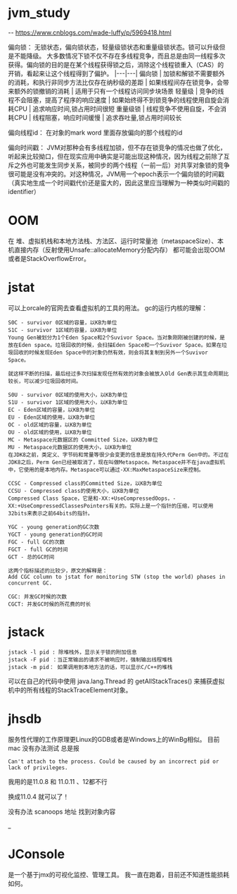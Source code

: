 # jvm_study

-- 
https://www.cnblogs.com/wade-luffy/p/5969418.html

偏向锁：
  无锁状态，偏向锁状态，轻量级锁状态和重量级锁状态。锁可以升级但是不能降级。
  大多数情况下锁不仅不存在多线程竞争，而且总是由同一线程多次获得。偏向锁的目的是在某个线程获得锁之后，消除这个线程锁重入（CAS）的开销，看起来让这个线程得到了偏护。
|---|---|
偏向锁	| 加锁和解锁不需要额外的消耗，和执行非同步方法比仅存在纳秒级的差距	| 如果线程间存在锁竞争，会带来额外的锁撤销的消耗	| 适用于只有一个线程访问同步块场景
轻量级 | 竞争的线程不会阻塞，提高了程序的响应速度 | 如果始终得不到锁竞争的线程使用自旋会消耗CPU | 追求响应时间,锁占用时间很短
重量级锁 | 线程竞争不使用自旋，不会消耗CPU	| 线程阻塞，响应时间缓慢	| 追求吞吐量,锁占用时间较长
  
偏向线程id：
  在对象的mark word 里面存放偏向的那个线程的id

偏向时间戳：
  JVM对那种会有多线程加锁，但不存在锁竞争的情况也做了优化，听起来比较拗口，但在现实应用中确实是可能出现这种情况，因为线程之前除了互斥之外也可能发生同步关系，被同步的两个线程（一前一后）对共享对象锁的竞争很可能是没有冲突的。对这种情况，JVM用一个epoch表示一个偏向锁的时间戳（真实地生成一个时间戳代价还是蛮大的，因此这里应当理解为一种类似时间戳的identifier）
  

# OOM
在 堆、虚拟机栈和本地方法栈、方法区、运行时常量池（metaspaceSize）、本机直接内存（反射使用Unsafe::allocateMemory分配内存） 都可能会出现OOM或者是StackOverflowError。

# jstat
可以上orcale的官网去查看虚拟机的工具的用法。
gc的运行内核的理解：
```
S0C - survivor 0区域的容量，以KB为单位
S1C - survivor 1区域的容量，以KB为单位
Young Gen被划分为1个Eden Space和2个Suvivor Space。当对象刚刚被创建的时候，是放在Eden space。垃圾回收的时候，会扫描Eden Space和一个Suvivor Space。如果在垃圾回收的时候发现Eden Space中的对象仍然有效，则会将其复制到另外一个Suvivor Space。

就这样不断的扫描，最后经过多次扫描发现任然有效的对象会被放入Old Gen表示其生命周期比较长，可以减少垃圾回收时间。

S0U - survivor 0区域的使用大小，以KB为单位
S1U - survivor 1区域的使用大小，以KB为单位
EC - Eden区域的容量，以KB为单位
EU - Eden区域的使用，以KB为单位
OC - old区域的容量，以KB为单位
OU - old区域的使用，以KB为单位
MC - Metaspace元数据区的 Committed Size，以KB为单位
MU - Metaspace元数据区的使用大小，以KB为单位
在JDK8之前，类定义、字节码和常量等很少会变更的信息是放在持久代Perm Gen中的。不过在JDK8之后，Perm Gen已经被取消了，现在叫做Metaspace。Metaspace并不在java虚拟机中，它使用的是本地内存。Metaspace可以通过-XX:MaxMetaspaceSize来控制。

CCSC - Compressed class的Committed Size，以KB为单位
CCSU - Compressed class的使用大小，以KB为单位
Compressed Class Space，它是和-XX:+UseCompressedOops，-XX:+UseCompressedClassesPointers有关的。实际上是一个指针的压缩，可以使用32bits来表示之前64bits的指针。

YGC - young generation的GC次数
YGCT - young generation的GC时间
FGC - full GC的次数
FGCT - full GC的时间
GCT - 总的GC时间

这两个指标描述的比较少，原文的解释是：
Add CGC column to jstat for monitoring STW (stop the world) phases in concurrent GC.

CGC: 并发GC时候的次数
CGCT: 并发GC时候的所花费的时长
```
# jstack
```
jstack -l pid : 除堆栈外，显示关于锁的附加信息
jstack -F pid ：当正常输出的请求不被响应时，强制输出线程堆栈
jstack -m pid： 如果调用到本地方法的话，可以显示C/C++的堆栈
```
可以在自己的代码中使用 java.lang.Thread 的 getAllStackTraces() 来捕获虚拟机中的所有线程的StackTraceElement对象。

# jhsdb
服务性代理的工作原理更Linux的GDB或者是Windows上的WinBg相似。
目前 mac 没有办法测试 总是报 
```
Can't attach to the process. Could be caused by an incorrect pid or lack of privileges.
```
我用的是11.0.8 和 11.0.11 、12都不行

换成11.0.4 就可以了！

没有办法 scanoops 地址 找到对象内容

_

# JConsole
是一个基于jmx的可视化监控、管理工具。
我一直在跑着，目前还不知道性能损耗如何。

